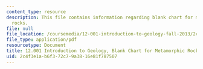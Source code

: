 ```yaml
---
content_type: resource
description: This file contains information regarding blank chart for metamorphic
  rocks.
file: null
file_location: /coursemedia/12-001-introduction-to-geology-fall-2013/2c4f3e1ab6f372c79a3816e81f787507_MIT12_001F13_Lab2_Mtamorph.pdf
file_type: application/pdf
resourcetype: Document
title: 12.001 Introduction to Geology, Blank Chart for Metamorphic Rocks
uid: 2c4f3e1a-b6f3-72c7-9a38-16e81f787507
---
```

